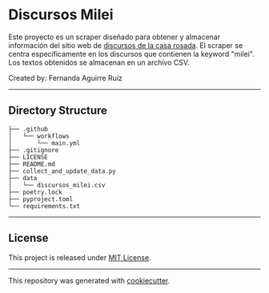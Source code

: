 # Discursos Milei

Este proyecto es un scraper diseñado para obtener y almacenar información del sitio web de [discursos de la casa rosada](https://www.casarosada.gob.ar/informacion/discursos/). El scraper se centra específicamente en los discursos que contienen la keyword "milei". Los textos obtenidos se almacenan en un archivo CSV.

Created by: Fernanda Aguirre Ruíz

---
## Directory Structure
```
├── .github
│   └── workflows
│       └── main.yml
├── .gitignore
├── LICENSE
├── README.md
├── collect_and_update_data.py
├── data
│   └── discursos_milei.csv
├── poetry.lock
├── pyproject.toml
└── requirements.txt

```
---

## License

This project is released under [MIT License](/LICENSE).

---

This repository was generated with [cookiecutter](https://github.com/cookiecutter/cookiecutter).